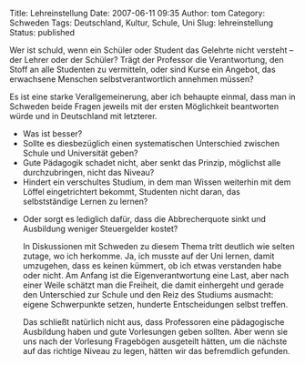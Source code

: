 Title: Lehreinstellung 
Date: 2007-06-11 09:35
Author: tom
Category: Schweden
Tags: Deutschland, Kultur, Schule, Uni
Slug: lehreinstellung
Status: published

Wer ist schuld, wenn ein Schüler oder Student das Gelehrte nicht
versteht – der Lehrer oder der Schüler? Trägt der Professor die
Verantwortung, den Stoff an alle Studenten zu vermitteln, oder sind
Kurse ein Angebot, das erwachsene Menschen selbstverantwortlich annehmen
müssen?

Es ist eine starke Verallgemeinerung, aber ich behaupte einmal, dass man
in Schweden beide Fragen jeweils mit der ersten Möglichkeit beantworten
würde und in Deutschland mit letzterer.

-   Was ist besser?
-   Sollte es diesbezüglich einen systematischen Unterschied zwischen
    Schule und Universität geben?
-   Gute Pädagogik schadet nicht, aber senkt das Prinzip, möglichst alle
    durchzubringen, nicht das Niveau?
-   Hindert ein verschultes Studium, in dem man Wissen weiterhin mit dem
    Löffel eingetrichtert bekommt, Studenten nicht daran, das
    selbstständige Lernen zu lernen?

<ul>
<li>
Oder sorgt es lediglich dafür, dass die Abbrecherquote sinkt und
Ausbildung weniger Steuergelder kostet?

In Diskussionen mit Schweden zu diesem Thema tritt deutlich wie selten
zutage, wo ich herkomme. Ja, ich musste auf der Uni lernen, damit
umzugehen, dass es keinen kümmert, ob ich etwas verstanden habe oder
nicht. Am Anfang ist die Eigenverantwortung eine Last, aber nach einer
Weile schätzt man die Freiheit, die damit einhergeht und gerade den
Unterschied zur Schule und den Reiz des Studiums ausmacht: eigene
Schwerpunkte setzen, hunderte Entscheidungen selbst treffen.

Das schließt natürlich nicht aus, dass Professoren eine pädagogische
Ausbildung haben und gute Vorlesungen geben sollten. Aber wenn sie uns
nach der Vorlesung Fragebögen ausgeteilt hätten, um die nächste auf das
richtige Niveau zu legen, hätten wir das befremdlich gefunden.

